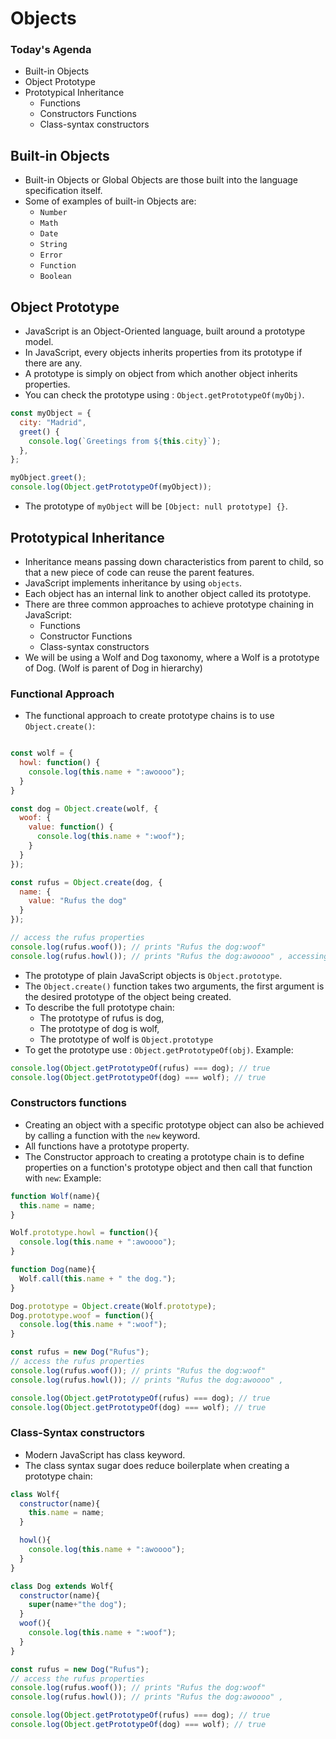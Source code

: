 # Objects

### Today's Agenda
- Built-in Objects
- Object Prototype
- Prototypical Inheritance
  - Functions
  - Constructors Functions
  - Class-syntax constructors


## Built-in Objects
- Built-in Objects or Global Objects are those built into the language specification itself.
- Some of examples of built-in Objects are:
    - `Number`
    - `Math`
    - `Date`
    - `String`
    - `Error`
    - `Function`
    - `Boolean`

## Object Prototype
- JavaScript is an Object-Oriented language, built around a prototype model.
- In JavaScript, every objects inherits properties from its prototype if there are any.
- A prototype is simply on object from which another object inherits properties.
- You can check the prototype using : `Object.getPrototypeOf(myObj)`.

```javascript
const myObject = {
  city: "Madrid",
  greet() {
    console.log(`Greetings from ${this.city}`);
  },
};

myObject.greet();
console.log(Object.getPrototypeOf(myObject));
```
- The prototype of `myObject` will be `[Object: null prototype] {}`.

## Prototypical Inheritance
- Inheritance means passing down characteristics from parent to child, so that a new piece of code can reuse the parent features.
- JavaScript implements inheritance by using `objects`.
- Each object has an internal link to another object called its prototype.
- There are three common approaches to achieve prototype chaining in JavaScript:
  - Functions
  - Constructor Functions
  - Class-syntax constructors
- We will be using a Wolf and Dog taxonomy, where a Wolf is a prototype of Dog. (Wolf is parent of Dog in hierarchy)

### Functional Approach
- The functional approach to create prototype chains is to use `Object.create()`:
```javascript

const wolf = {
  howl: function() {
    console.log(this.name + ":awoooo");
  }
}

const dog = Object.create(wolf, {
  woof: {
    value: function() {
      console.log(this.name + ":woof");
    }
  }
});

const rufus = Object.create(dog, {
  name: {
    value: "Rufus the dog"
  }
});

// access the rufus properties
console.log(rufus.woof()); // prints "Rufus the dog:woof"
console.log(rufus.howl()); // prints "Rufus the dog:awoooo" , accessing parent methods
```
- The prototype of plain JavaScript objects is `Object.prototype`.
- The `Object.create()` function takes two arguments, the first argument is the desired prototype of the object being created.
- To describe the full prototype chain:
  - The prototype of rufus is dog,
  - The prototype of dog is wolf,
  - The prototype of wolf is `Object.prototype`
- To get the prototype use : `Object.getPrototypeOf(obj)`.
Example:
```javascript
console.log(Object.getPrototypeOf(rufus) === dog); // true
console.log(Object.getPrototypeOf(dog) === wolf); // true
```

### Constructors functions
- Creating an object with a specific prototype object can also be achieved by calling a function with the `new` keyword.
- All functions have a prototype property.
- The Constructor approach to creating a prototype chain is to define properties on a function's prototype object and then call that function with `new`:
Example:
```javascript
function Wolf(name){
  this.name = name;
}

Wolf.prototype.howl = function(){
  console.log(this.name + ":awoooo");
}

function Dog(name){
  Wolf.call(this.name + " the dog.");
}

Dog.prototype = Object.create(Wolf.prototype);
Dog.prototype.woof = function(){
  console.log(this.name + ":woof");
}

const rufus = new Dog("Rufus");
// access the rufus properties
console.log(rufus.woof()); // prints "Rufus the dog:woof"
console.log(rufus.howl()); // prints "Rufus the dog:awoooo" , 

console.log(Object.getPrototypeOf(rufus) === dog); // true
console.log(Object.getPrototypeOf(dog) === wolf); // true

```

### Class-Syntax constructors
- Modern JavaScript has class keyword.
- The class syntax sugar does reduce boilerplate when creating a prototype chain:
```javascript
class Wolf{
  constructor(name){
    this.name = name;
  }

  howl(){
    console.log(this.name + ":awoooo");
  }
}

class Dog extends Wolf{
  constructor(name){
    super(name+"the dog");
  }
  woof(){
    console.log(this.name + ":woof");
  }
}

const rufus = new Dog("Rufus");
// access the rufus properties
console.log(rufus.woof()); // prints "Rufus the dog:woof"
console.log(rufus.howl()); // prints "Rufus the dog:awoooo" , 

console.log(Object.getPrototypeOf(rufus) === dog); // true
console.log(Object.getPrototypeOf(dog) === wolf); // true
```